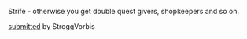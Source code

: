 Strife - otherwise you get double quest givers, shopkeepers and so on.

[submitted](https://forum.zdoom.org/viewtopic.php?f=43&t=65962&p=1175137#p1175137) by StroggVorbis